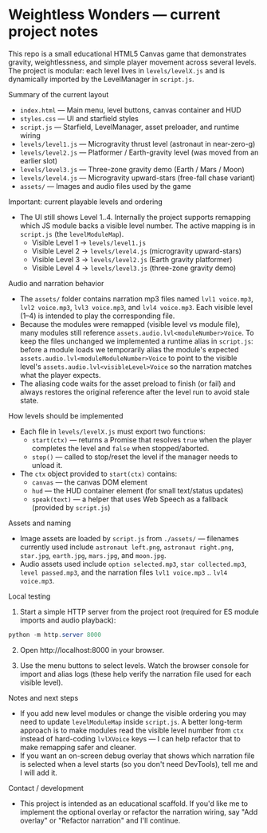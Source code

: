 # Weightless Wonders — current project notes

This repo is a small educational HTML5 Canvas game that demonstrates gravity, weightlessness, and simple player movement across several levels. The project is modular: each level lives in `levels/levelX.js` and is dynamically imported by the LevelManager in `script.js`.

Summary of the current layout
- `index.html`        — Main menu, level buttons, canvas container and HUD
- `styles.css`        — UI and starfield styles
- `script.js`         — Starfield, LevelManager, asset preloader, and runtime wiring
- `levels/level1.js`  — Microgravity thrust level (astronaut in near-zero-g)
- `levels/level2.js`  — Platformer / Earth-gravity level (was moved from an earlier slot)
- `levels/level3.js`  — Three-zone gravity demo (Earth / Mars / Moon)
- `levels/level4.js`  — Microgravity upward-stars (free-fall chase variant)
- `assets/`           — Images and audio files used by the game

Important: current playable levels and ordering
- The UI still shows Level 1..4. Internally the project supports remapping which JS module backs a visible level number. The active mapping is in `script.js` (the `levelModuleMap`).
    - Visible Level 1 -> `levels/level1.js`
    - Visible Level 2 -> `levels/level4.js` (microgravity upward-stars)
    - Visible Level 3 -> `levels/level2.js` (Earth gravity platformer)
    - Visible Level 4 -> `levels/level3.js` (three-zone gravity demo)

Audio and narration behavior
- The `assets/` folder contains narration mp3 files named `lvl1 voice.mp3`, `lvl2 voice.mp3`, `lvl3 voice.mp3`, and `lvl4 voice.mp3`. Each visible level (1–4) is intended to play the corresponding file.
- Because the modules were remapped (visible level vs module file), many modules still reference `assets.audio.lvl<moduleNumber>Voice`. To keep the files unchanged we implemented a runtime alias in `script.js`: before a module loads we temporarily alias the module's expected `assets.audio.lvl<moduleModuleNumber>Voice` to point to the visible level's `assets.audio.lvl<visibleLevel>Voice` so the narration matches what the player expects.
- The aliasing code waits for the asset preload to finish (or fail) and always restores the original reference after the level run to avoid stale state.

How levels should be implemented
- Each file in `levels/levelX.js` must export two functions:
    - `start(ctx)` — returns a Promise that resolves `true` when the player completes the level and `false` when stopped/aborted.
    - `stop()` — called to stop/reset the level if the manager needs to unload it.
- The `ctx` object provided to `start(ctx)` contains:
    - `canvas` — the canvas DOM element
    - `hud` — the HUD container element (for small text/status updates)
    - `speak(text)` — a helper that uses Web Speech as a fallback (provided by `script.js`)

Assets and naming
- Image assets are loaded by `script.js` from `./assets/` — filenames currently used include `astronaut left.png`, `astronaut right.png`, `star.jpg`, `earth.jpg`, `mars.jpg`, and `moon.jpg`.
- Audio assets used include `option selected.mp3`, `star collected.mp3`, `level passed.mp3`, and the narration files `lvl1 voice.mp3` .. `lvl4 voice.mp3`.

Local testing
1. Start a simple HTTP server from the project root (required for ES module imports and audio playback):

```powershell
python -m http.server 8000
```

2. Open http://localhost:8000 in your browser.

3. Use the menu buttons to select levels. Watch the browser console for import and alias logs (these help verify the narration file used for each visible level).

Notes and next steps
- If you add new level modules or change the visible ordering you may need to update `levelModuleMap` inside `script.js`. A better long-term approach is to make modules read the visible level number from `ctx` instead of hard-coding `lvlXVoice` keys — I can help refactor that to make remapping safer and cleaner.
- If you want an on-screen debug overlay that shows which narration file is selected when a level starts (so you don't need DevTools), tell me and I will add it.

Contact / development
- This project is intended as an educational scaffold. If you'd like me to implement the optional overlay or refactor the narration wiring, say "Add overlay" or "Refactor narration" and I'll continue.
